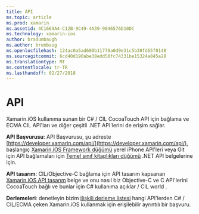 ```yaml
---
title: API
ms.topic: article
ms.prod: xamarin
ms.assetid: 4C1669A4-C12B-9C49-4A39-9046576D10DC
ms.technology: xamarin-ios
author: bradumbaugh
ms.author: brumbaug
ms.openlocfilehash: 124ac0a5ad600b11770a0d9e31c5b30fd65f0148
ms.sourcegitcommit: 6cd40d190abe38edd50fc74331be15324a845a28
ms.translationtype: MT
ms.contentlocale: tr-TR
ms.lasthandoff: 02/27/2018
---
```

# <a name="api"></a>API

Xamarin.iOS kullanıma sunan bir C# / CIL CocoaTouch API için bağlama ve ECMA CIL API'ları ve diğer çeşitli .NET API'lerini de erişim sağlar.

 **API Başvurusu**: API Başvurusu, şu adreste [https://developer.xamarin.com/api/](https://developer.xamarin.com/api/), başlangıç [Xamarin.iOS Framework düğümü](https://developer.xamarin.com/api/root/ios-unified/) yerel iPhone API'leri veya Git için API bağlamaları için [Temel sınıf kitaplıkları düğümü](https://developer.xamarin.com/api/root/classlib/) .NET API belgelerine için.

 **API tasarım**: CIL/Objective-C bağlama için API tasarım kapsanan [Xamarin.iOS API tasarım](~/ios/internals/api-design/index.md) belge ve onu nasıl biz Objective-C ve C API'lerini CocoaTouch bağlı ve bunlar için C# kullanıma açıklar / CIL world .

 **Derlemeleri**: denetleyin bizim [ilişkili derleme listesi](~/cross-platform/internals/available-assemblies.md) hangi API'lerden C# / CIL/ECMA çeken Xamarin.iOS kullanmak için erişilebilir ayrıntılı bir başvuru.
